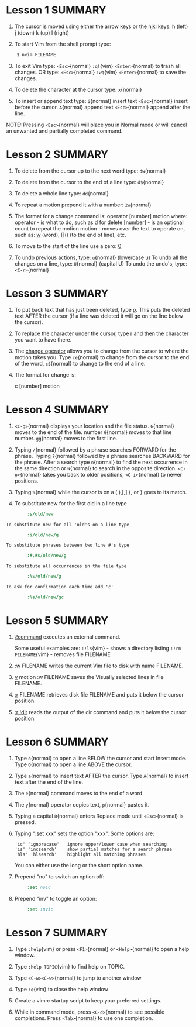# Lesson 1 SUMMARY

 1. The cursor is moved using either the arrow keys or the hjkl keys.
     h (left)   j (down)       k (up)       l (right)

 2. To start Vim from the shell prompt type:

~~~ sh
    $ nvim FILENAME
~~~

 3. To exit Vim type: `<Esc>`{normal} `:q!`{vim} `<Enter>`{normal} to trash
    all changes.
              OR type: `<Esc>`{normal} `:wq`{vim} `<Enter>`{normal} to save
    the changes.

 4. To delete the character at the cursor type: `x`{normal}

 5. To insert or append text type:
    `i`{normal} insert text `<Esc>`{normal}     insert before the cursor.
    `A`{normal} append text `<Esc>`{normal}     append after the line.

NOTE: Pressing `<Esc>`{normal} will place you in Normal mode or will cancel
      an unwanted and partially completed command.

# Lesson 2 SUMMARY

 1. To delete from the cursor up to the next word type:    `dw`{normal}
 2. To delete from the cursor to the end of a line type:   `d$`{normal}
 3. To delete a whole line type:                           `dd`{normal}
 4. To repeat a motion prepend it with a number:           `2w`{normal}

 5. The format for a change command is:
               operator   [number]   motion
    where:
       operator -   is what to do, such as [d](d) for delete
       [number] -   is an optional count to repeat the motion
       motion   -   moves over the text to operate on, such as:
                        [w](w) (word),
                        [$]($) (to the end of line), etc.

 6. To move to the start of the line use a zero: [0](0)

 7. To undo previous actions, type:            `u`{normal}  (lowercase u)
    To undo all the changes on a line, type:   `U`{normal}  (capital U)
    To undo the undo's, type:                  `<C-r>`{normal}

# Lesson 3 SUMMARY

 1. To put back text that has just been deleted, type [p](p). This puts the
    deleted text AFTER the cursor (if a line was deleted it will go on the
    line below the cursor).

 2. To replace the character under the cursor, type [r](r) and then the
    character you want to have there.

 3. The [change operator](c) allows you to change from the cursor to where
    the motion takes you. Type `ce`{normal} to change from the cursor to the
    end of the word, `c$`{normal} to change to the end of a line.

 4. The format for change is:

     c   [number]   motion

# Lesson 4 SUMMARY

 1. `<C-g>`{normal}     displays your location and the file status.
    `G`{normal}         moves to the end of the file.
     number `G`{normal} moves to that line number.
    `gg`{normal}        moves to the first line.

 2. Typing `/`{normal} followed by a phrase searches FORWARD for the phrase.
    Typing `?`{normal} followed by a phrase searches BACKWARD for the phrase.
    After a search type `n`{normal} to find the next occurrence in the same
    direction or `N`{normal} to search in the opposite direction.
    `<C-o>`{normal} takes you back to older positions, `<C-i>`{normal} to
    newer positions.

 3. Typing `%`{normal} while the cursor is on a (,),[,],{, or } goes to its
    match.

 4. To substitute new for the first old in a line type
~~~ cmd
        :s/old/new
~~~
    To substitute new for all 'old's on a line type
~~~ cmd
        :s/old/new/g
~~~
    To substitute phrases between two line #'s type
~~~ cmd
        :#,#s/old/new/g
~~~
    To substitute all occurrences in the file type
~~~ cmd
        :%s/old/new/g
~~~
    To ask for confirmation each time add 'c'
~~~ cmd
        :%s/old/new/gc
~~~

# Lesson 5 SUMMARY

 1. [:!command](:!cmd) executes an external command.

     Some useful examples are:
     `:!ls`{vim}              -  shows a directory listing
     `:!rm FILENAME`{vim}     -  removes file FILENAME

 2. [:w](:w) FILENAME             writes the current Vim file to disk with
                            name FILENAME.

 3. [v](v)  motion  :w FILENAME   saves the Visually selected lines in file
                             FILENAME.

 4. [:r](:r) FILENAME             retrieves disk file FILENAME and puts it
                            below the cursor position.

 5. [:r !dir](:r!)                reads the output of the dir command and
                           puts it below the cursor position.

# Lesson 6 SUMMARY

 1. Type `o`{normal} to open a line BELOW the cursor and start Insert mode.
    Type `O`{normal} to open a line ABOVE the cursor.

 2. Type `a`{normal} to insert text AFTER the cursor.
    Type `A`{normal} to insert text after the end of the line.

 3. The `e`{normal} command moves to the end of a word.

 4. The `y`{normal} operator copies text, `p`{normal} pastes it.

 5. Typing a capital `R`{normal} enters Replace mode until `<Esc>`{normal} is
     pressed.

 6. Typing "[:set](:set) xxx" sets the option "xxx". Some options are:

        'ic' 'ignorecase'   ignore upper/lower case when searching
        'is' 'incsearch'    show partial matches for a search phrase
        'hls' 'hlsearch'    highlight all matching phrases

     You can either use the long or the short option name.

 7. Prepend "no" to switch an option off:
~~~ cmd
        :set noic
~~~
 8. Prepend "inv" to toggle an option:
~~~ cmd
        :set invic
~~~

# Lesson 7 SUMMARY

 1. Type `:help`{vim}
    or press `<F1>`{normal} or `<Help>`{normal} to open a help window.

 2. Type `:help TOPIC`{vim} to find help on TOPIC.

 3. Type `<C-w><C-w>`{normal} to jump to another window

 4. Type `:q`{vim} to close the help window

 5. Create a vimrc startup script to keep your preferred settings.

 6. While in command mode, press `<C-d>`{normal} to see possible completions.
     Press `<Tab>`{normal} to use one completion.
